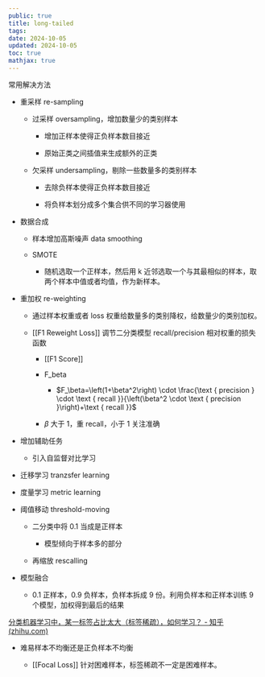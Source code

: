 ```yaml
---
public: true
title: long-tailed
tags:
date: 2024-10-05
updated: 2024-10-05
toc: true
mathjax: true
---
```


常用解决方法

  + 重采样 re-sampling

    + 过采样 oversampling，增加数量少的类别样本

      + 增加正样本使得正负样本数目接近

      + 原始正类之间插值来生成额外的正类

    + 欠采样 undersampling，剔除一些数量多的类别样本

      + 去除负样本使得正负样本数目接近

      + 将负样本划分成多个集合供不同的学习器使用

  + 数据合成

    + 样本增加高斯噪声 data smoothing

    + SMOTE

      + 随机选取一个正样本，然后用 k 近邻选取一个与其最相似的样本，取两个样本中值或者均值，作为新样本。

  + 重加权 re-weighting

    + 通过样本权重或者 loss 权重给数量多的类别降权，给数量少的类别加权。

    + [[F1 Reweight Loss]] 调节二分类模型 recall/precision 相对权重的损失函数

      + [[F1 Score]]

      + F_beta

        + $F_\beta=\left(1+\beta^2\right) \cdot \frac{\text { precision } \cdot \text { recall }}{\left(\beta^2 \cdot \text { precision }\right)+\text { recall }}$

      + $\beta$ 大于 1，重 recall，小于 1 关注准确

  + 增加辅助任务

    + 引入自监督对比学习

  + 迁移学习 tranzsfer learning

  + 度量学习 metric learning

  + 阈值移动 threshold-moving

    + 二分类中将 0.1 当成是正样本

      + 模型倾向于样本多的部分

    + 再缩放 rescalling

  + 模型融合

    + 0.1 正样本，0.9 负样本，负样本拆成 9 份。利用负样本和正样本训练 9 个模型，加权得到最后的结果

[分类机器学习中，某一标签占比太大（标签稀疏），如何学习？ - 知乎 (zhihu.com)](https://www.zhihu.com/question/372186043)

  + 难易样本不均衡还是正负样本不均衡

    + [[Focal Loss]] 针对困难样本，标签稀疏不一定是困难样本。


